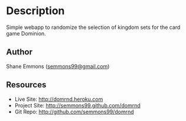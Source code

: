 Description
===========

Simple webapp to randomize the selection of kingdom sets for the card game
Dominion.

Author
------
Shane Emmons (semmons99@gmail.com)

Resources
---------
- Live Site: http://domrnd.heroku.com
- Project Site: http://semmons99.github.com/domrnd
- Git Repo: http://github.com/semmons99/domrnd
